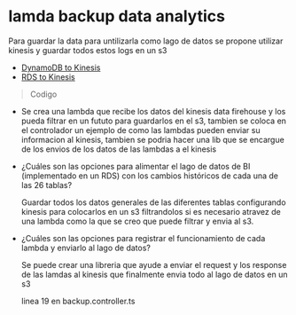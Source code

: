 # lamda backup data analytics
Para guardar la data para untilizarla como lago de datos se propone utilizar kinesis y guardar todos estos logs en un s3
* [DynamoDB to Kinesis](https://aws.amazon.com/es/blogs/database/archive-data-from-amazon-dynamodb-to-amazon-s3-using-ttl-and-amazon-kinesis-integration/)
* [RDS to Kinesis](https://aws.amazon.com/es/blogs/database/filter-amazon-aurora-database-activity-stream-data-for-segregation-and-monitoring/)

>Codigo
- Se crea una lambda que recibe los datos del kinesis data firehouse y los pueda filtrar en un fututo para guardarlos en el s3, tambien se coloca en el controlador un ejemplo de como las lambdas pueden enviar su informacion al kinesis, tambien se podria hacer una lib que se encargue de los envios de los datos de las lambdas a el kinesis

- ¿Cuáles son las opciones para alimentar el lago de datos de BI (implementado en un RDS) con los
cambios históricos de cada una de las 26 tablas?

    Guardar todos los datos generales de las diferentes tablas configurando kinesis para colocarlos en un s3 filtrandolos si es necesario atravez de una lambda como la que se creo que puede filtrar y envia al s3.

- ¿Cuáles son las opciones para registrar el funcionamiento de cada lambda y enviarlo al lago de datos?

    Se puede crear una libreria que ayude a enviar el request y los response de las lamdas al kinesis que finalmente envia todo al lago de datos en un s3

    linea 19 en backup.controller.ts
